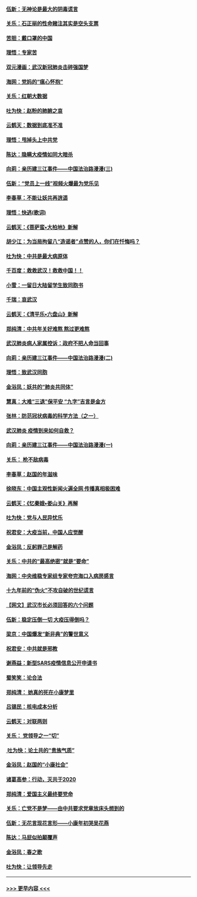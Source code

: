 #### [伍新：无神论是最大的阴毒谎言](../pages/nsc993/n11846129.md?t=02070533) 
#### [关乐：石正丽的性命赌注其实是空头支票](../pages/nsc993/n11846109.md?t=02070533) 
#### [苦胆：戴口罩的中国](../pages/nsc993/n11845576.md?t=02070533) 
#### [理悟：专家苦](../pages/nsc993/n11845564.md?t=02070533) 
#### [双元漫画：武汉新冠肺炎击碎强国梦](../pages/nsc993/n11843320.md?t=02070533) 
#### [海网：党妈的“瘟心怀抱”](../pages/nsc993/n11840740.md?t=02070533) 
#### [关乐：红朝大数据](../pages/nsc993/n11840675.md?t=02070533) 
#### [吐为快：赵粉的肺腑之哀](../pages/nsc993/n11840618.md?t=02070533) 
#### [云鹤天：数据到底准不准](../pages/nsc993/n11840325.md?t=02070533) 
#### [理悟：甩掉头上中共党](../pages/nsc993/n11838826.md?t=02070533) 
#### [陈达：隐瞒大疫情如同大暗杀](../pages/nsc993/n11838771.md?t=02070533) 
#### [向莉：亲历建三江事件——中国法治路漫漫(三)](../pages/nsc993/n11831825.md?t=02070533) 
#### [伍新：“党员上一线”视频火爆最为党乐见](../pages/nsc993/n11838200.md?t=02070533) 
#### [李春草：不能让妖共再逍遥](../pages/nsc993/n11838102.md?t=02070533) 
#### [理悟：快逃(歌词)](../pages/nsc993/n11838083.md?t=02070533) 
#### [云鹤天：《菩萨蛮▪大柏地》新解](../pages/nsc993/n11838059.md?t=02070533) 
#### [胡少江：为当局拘留八“造谣者”点赞的人，你们在忏悔吗？](../pages/nsc993/n11836801.md?t=02070533) 
#### [吐为快：中共是最大病原体](../pages/nsc993/n11836748.md?t=02070533) 
#### [千百度：救救武汉！救救中国！！](../pages/nsc993/n11836145.md?t=02070533) 
#### [小雪：一留日大陆留学生致同胞书](../pages/nsc993/n11834624.md?t=02070533) 
#### [千瑞：哀武汉](../pages/nsc993/n11833647.md?t=02070533) 
#### [云鹤天：《清平乐▪六盘山》新解](../pages/nsc993/n11833611.md?t=02070533) 
#### [郑纯清：中共年关好难熬 熬过更难熬](../pages/nsc993/n11833489.md?t=02070533) 
#### [武汉肺炎病人家属控诉：政府不把人命当回事](../pages/nsc993/n11833205.md?t=02070533) 
#### [向莉：亲历建三江事件——中国法治路漫漫(二)](../pages/nsc993/n11829102.md?t=02070533) 
#### [理悟：致武汉同胞](../pages/nsc993/n11831522.md?t=02070533) 
#### [金浴凤：妖共的“肺炎共同体”](../pages/nsc993/n11829448.md?t=02070533) 
#### [慧真：大难“三退”保平安 “九字”吉言是金方](../pages/nsc993/n11829501.md?t=02070533) 
#### [张林：防范冠状病毒的科学方法（之一）](../pages/nsc993/n11828618.md?t=02070533) 
#### [武汉肺炎 疫情到来如何自救？](../pages/nsc993/n11827632.md?t=02070533) 
#### [向莉：亲历建三江事件——中国法治路漫漫(一)](../pages/nsc993/n11827190.md?t=02070533) 
#### [关乐： 枪不敌病毒](../pages/nsc993/n11826746.md?t=02070533) 
#### [李春草：赵国的年滋味](../pages/nsc993/n11826321.md?t=02070533) 
#### [徐晓东：中国主观性新闻火遍全网 传播真相极困难](../pages/nsc993/n11826508.md?t=02070533) 
#### [云鹤天：《忆秦娥▪娄山关》再解](../pages/nsc993/n11824682.md?t=02070533) 
#### [吐为快：党与人民异忧乐](../pages/nsc993/n11824660.md?t=02070533) 
#### [祝君安：大疫当前，中国人应觉醒](../pages/nsc993/n11821946.md?t=02070533) 
#### [金浴凤：反躬罪己是解药](../pages/nsc993/n11820280.md?t=02070533) 
#### [关乐：中共的“最高绝密”就是“要命”](../pages/nsc993/n11816946.md?t=02070533) 
#### [海网：中央维稳专家组专家夸完海口入病房感言](../pages/nsc993/n11815138.md?t=02070533) 
#### [十九年前的“伪火”不攻自破的世纪谎言](../pages/nsc993/n11813238.md?t=02070533) 
#### [【网文】武汉市长必须回答的六个问题](../pages/nsc993/n11813848.md?t=02070533) 
#### [伍新：稳定压倒一切 大疫压得倒吗？](../pages/nsc993/n11812634.md?t=02070533) 
#### [梁京：中国爆发“新非典”的警世意义](../pages/nsc993/n11812554.md?t=02070533) 
#### [祝君安：中共就是邪教](../pages/nsc993/n11812431.md?t=02070533) 
#### [谢燕益：新型SARS疫情信息公开申请书](../pages/nsc993/n11808840.md?t=02070533) 
#### [蜀笑笑：论合法](../pages/nsc993/n11808064.md?t=02070533) 
#### [郑纯清： 她真的死在小康梦里](../pages/nsc993/n11806623.md?t=02070533) 
#### [吕锡民：核电成本分析](../pages/nsc993/n11806284.md?t=02070533) 
#### [云鹤天：对联两则](../pages/nsc993/n11805957.md?t=02070533) 
#### [关乐： 党领导之一“切”](../pages/nsc993/n11804505.md?t=02070533) 
#### [ 吐为快：论土共的“贵族气质”](../pages/nsc993/n11804490.md?t=02070533) 
#### [金浴凤：赵国的“小康社会”](../pages/nsc993/n11804452.md?t=02070533) 
#### [诸葛高参：行动，灭共于2020](../pages/nsc993/n11804120.md?t=02070533) 
#### [郑纯清：爱国主义最终要党命](../pages/nsc993/n11802197.md?t=02070533) 
#### [关乐：亡党不是梦——由中共要求党章放床头想到的](../pages/nsc993/n11802156.md?t=02070533) 
#### [伍新：无花言现花言形——小康年初哭吴花燕](../pages/nsc993/n11800044.md?t=02070533) 
#### [陈达：马屁似拍颠覆声](../pages/nsc993/n11800010.md?t=02070533) 
#### [金浴凤：春之歌](../pages/nsc993/n11797687.md?t=02070533) 
#### [吐为快：让领导先走](../pages/nsc993/n11797512.md?t=02070533) 

----
#### [ >>> 更早内容 <<< ](../indexes/nsc993-earlier.md)
